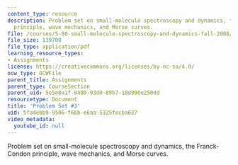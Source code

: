 ```yaml
---
content_type: resource
description: Problem set on small-molecule spectroscopy and dynamics, the Franck-Condon
  principle, wave mechanics, and Morse curves.
file: /courses/5-80-small-molecule-spectroscopy-and-dynamics-fall-2008/5fa4ebb99506f66be6aa5325fecba037_ps3_1982.pdf
file_size: 139700
file_type: application/pdf
learning_resource_types:
- Assignments
license: https://creativecommons.org/licenses/by-nc-sa/4.0/
ocw_type: OCWFile
parent_title: Assignments
parent_type: CourseSection
parent_uid: 5e5e8a1f-8400-93d0-89b7-18d990e250dd
resourcetype: Document
title: 'Problem Set #3'
uid: 5fa4ebb9-9506-f66b-e6aa-5325fecba037
video_metadata:
  youtube_id: null
---
```

Problem set on small-molecule spectroscopy and dynamics, the Franck-Condon principle, wave mechanics, and Morse curves.